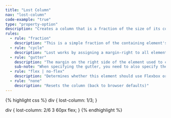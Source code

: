 ```yaml
---
title: "Lost Column"
nav: "lost-column"
code-example: "true"
type: "property-option"
description: "Creates a column that is a fraction of the size of its containing element's width with a gutter."
rules:
  - rule: "fraction"
    description: "This is a simple fraction of the containing element's width."
  - rule: "cycle"
    description: "Lost works by assigning a margin-right to all elements except the last in the row. It does this by default by using the denominator of the fraction you pick. To override the default use this param., e.g.: .foo { lost-column: 2/4 2; }"
  - rule: "gutter"
    description: "The margin on the right side of the element used to create a gutter. Typically this is left alone and settings.gutter will be used, but you can override it here if you want certain elements to have a particularly large or small gutter (pass 0 for no gutter at all)."
    sub-note: "When specifying the gutter, you need to also specify the cycle."
  - rule: "flex | no-flex"
    description: "Determines whether this element should use Flexbox or not."
  - rule: "none"
    description: "Resets the column (back to browser defaults)"
---
```


{% highlight css %}
div {
  lost-column: 1/3;
}

div {
  lost-column: 2/6 3 60px flex;
}
{% endhighlight %}

